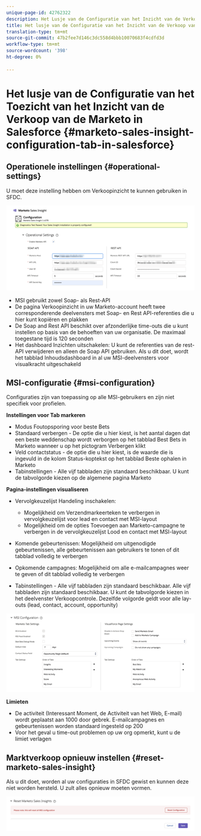 ```yaml
---
unique-page-id: 42762322
description: Het Lusje van de Configuratie van het Inzicht van de Verkoop van de Marketo in Salesforce - Marketo Docs - de Documentatie van het Product
title: Het lusje van de Configuratie van het Inzicht van de Verkoop van de Marketo in Salesforce
translation-type: tm+mt
source-git-commit: 47b2fee7d146c3dc558d4bbb10070683f4cdfd3d
workflow-type: tm+mt
source-wordcount: '398'
ht-degree: 0%

---
```



# Het lusje van de Configuratie van het Toezicht van het Inzicht van de Verkoop van de Marketo in Salesforce {#marketo-sales-insight-configuration-tab-in-salesforce}

## Operationele instellingen {#operational-settings}

U moet deze instelling hebben om Verkoopinzicht te kunnen gebruiken in SFDC.

![](assets/one.png)

* MSI gebruikt zowel Soap- als Rest-API
* De pagina Verkoopinzicht in uw Marketo-account heeft twee corresponderende deelvensters met Soap- en Rest API-referenties die u hier kunt kopiëren en plakken
* De Soap and Rest API beschikt over afzonderlijke time-outs die u kunt instellen op basis van de behoeften van uw organisatie. De maximaal toegestane tijd is 120 seconden
* Het dashboard Inzichten uitschakelen: U kunt de referenties van de rest-API verwijderen en alleen de Soap API gebruiken. Als u dit doet, wordt het tabblad Inhoudsdashboard in al uw MSI-deelvensters voor visualkracht uitgeschakeld

## MSI-configuratie {#msi-configuration}

Configuraties zijn van toepassing op alle MSI-gebruikers en zijn niet specifiek voor profielen.

**Instellingen voor Tab markeren**

* Modus Foutopsporing voor beste Bets
* Standaard verbergen - De optie die u hier kiest, is het aantal dagen dat een beste weddenschap wordt verborgen op het tabblad Best Bets in Marketo wanneer u op het pictogram Verbergen klikt
* Veld contactstatus - de optie die u hier kiest, is de waarde die is ingevuld in de kolom Status-koptekst op het tabblad Beste ophalen in Marketo
* Tabinstellingen - Alle vijf tabbladen zijn standaard beschikbaar. U kunt de tabvolgorde kiezen op de algemene pagina Marketo

**Pagina-instellingen visualiseren**

* Vervolgkeuzelijst Handeling inschakelen:

   * Mogelijkheid om Verzendmarkeerteken te verbergen in vervolgkeuzelijst voor lead en contact met MSI-layout
   * Mogelijkheid om de opties Toevoegen aan Marketo-campagne te verbergen in de vervolgkeuzelijst Lood en contact met MSI-layout

* Komende gebeurtenissen: Mogelijkheid om uitgenodigde gebeurtenissen, alle gebeurtenissen aan gebruikers te tonen of dit tabblad volledig te verbergen
* Opkomende campagnes: Mogelijkheid om alle e-mailcampagnes weer te geven of dit tabblad volledig te verbergen
* Tabinstellingen - Alle vijf tabbladen zijn standaard beschikbaar. Alle vijf tabbladen zijn standaard beschikbaar. U kunt de tabvolgorde kiezen in het deelvenster Verkoopcontrole. Dezelfde volgorde geldt voor alle lay-outs (lead, contact, account, opportunity)

![](assets/two.png)

**Limieten**

* De activiteit (Interessant Moment, de Activiteit van het Web, E-mail) wordt geplaatst aan 1000 door gebrek. E-mailcampagnes en gebeurtenissen worden standaard ingesteld op 200
* Voor het geval u time-out problemen op uw org opmerkt, kunt u de limiet verlagen

## Marktverkoop opnieuw instellen {#reset-marketo-sales-insight}

Als u dit doet, worden al uw configuraties in SFDC gewist en kunnen deze niet worden hersteld. U zult alles opnieuw moeten vormen.

![](assets/three.png)

